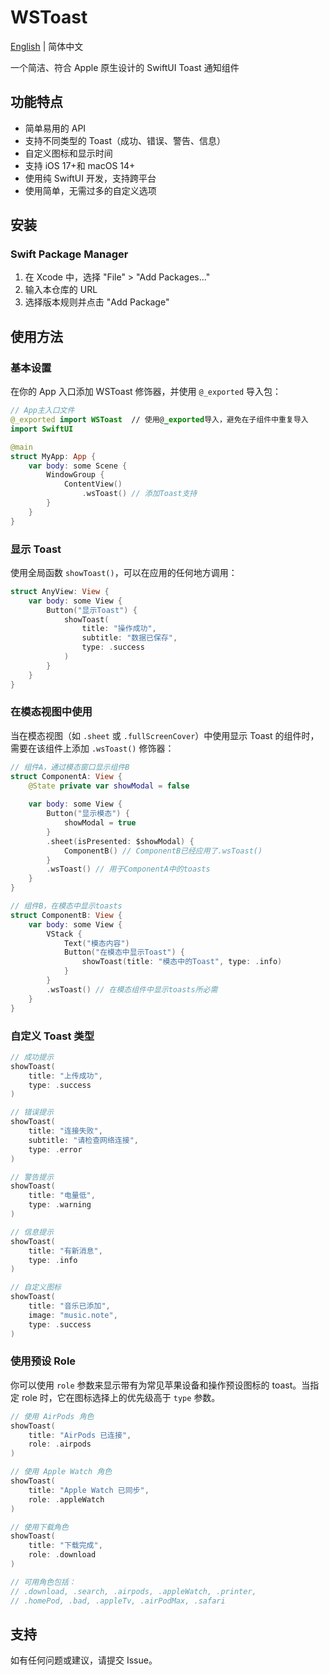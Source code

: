 # WSToast

[English](README.md) | 简体中文

一个简洁、符合 Apple 原生设计的 SwiftUI Toast 通知组件

## 功能特点

- 简单易用的 API
- 支持不同类型的 Toast（成功、错误、警告、信息）
- 自定义图标和显示时间
- 支持 iOS 17+和 macOS 14+
- 使用纯 SwiftUI 开发，支持跨平台
- 使用简单，无需过多的自定义选项

## 安装

### Swift Package Manager

1. 在 Xcode 中，选择 "File" > "Add Packages..."
2. 输入本仓库的 URL
3. 选择版本规则并点击 "Add Package"

## 使用方法

### 基本设置

在你的 App 入口添加 WSToast 修饰器，并使用 `@_exported` 导入包：

```swift
// App主入口文件
@_exported import WSToast  // 使用@_exported导入，避免在子组件中重复导入
import SwiftUI

@main
struct MyApp: App {
    var body: some Scene {
        WindowGroup {
            ContentView()
                .wsToast() // 添加Toast支持
        }
    }
}
```

### 显示 Toast

使用全局函数 `showToast()`，可以在应用的任何地方调用：

```swift
struct AnyView: View {
    var body: some View {
        Button("显示Toast") {
            showToast(
                title: "操作成功",
                subtitle: "数据已保存",
                type: .success
            )
        }
    }
}
```

### 在模态视图中使用

当在模态视图（如 `.sheet` 或 `.fullScreenCover`）中使用显示 Toast 的组件时，需要在该组件上添加 `.wsToast()` 修饰器：

```swift
// 组件A，通过模态窗口显示组件B
struct ComponentA: View {
    @State private var showModal = false
    
    var body: some View {
        Button("显示模态") {
            showModal = true
        }
        .sheet(isPresented: $showModal) {
            ComponentB() // ComponentB已经应用了.wsToast()
        }
        .wsToast() // 用于ComponentA中的toasts
    }
}

// 组件B，在模态中显示toasts
struct ComponentB: View {
    var body: some View {
        VStack {
            Text("模态内容")
            Button("在模态中显示Toast") {
                showToast(title: "模态中的Toast", type: .info)
            }
        }
        .wsToast() // 在模态组件中显示toasts所必需
    }
}
```

### 自定义 Toast 类型

```swift
// 成功提示
showToast(
    title: "上传成功",
    type: .success
)

// 错误提示
showToast(
    title: "连接失败",
    subtitle: "请检查网络连接",
    type: .error
)

// 警告提示
showToast(
    title: "电量低",
    type: .warning
)

// 信息提示
showToast(
    title: "有新消息",
    type: .info
)

// 自定义图标
showToast(
    title: "音乐已添加",
    image: "music.note",
    type: .success
)
```

### 使用预设 Role

你可以使用 `role` 参数来显示带有为常见苹果设备和操作预设图标的 toast。当指定 role 时，它在图标选择上的优先级高于 `type` 参数。

```swift
// 使用 AirPods 角色
showToast(
    title: "AirPods 已连接",
    role: .airpods
)

// 使用 Apple Watch 角色
showToast(
    title: "Apple Watch 已同步",
    role: .appleWatch
)

// 使用下载角色
showToast(
    title: "下载完成",
    role: .download
)

// 可用角色包括：
// .download, .search, .airpods, .appleWatch, .printer,
// .homePod, .bad, .appleTv, .airPodMax, .safari
```

## 支持

如有任何问题或建议，请提交 Issue。 